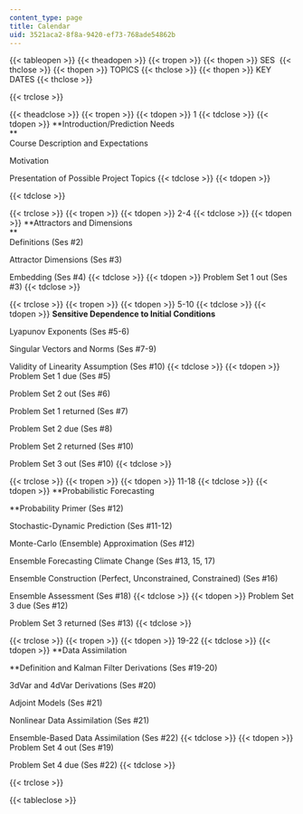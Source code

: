 ```yaml
---
content_type: page
title: Calendar
uid: 3521aca2-8f8a-9420-ef73-768ade54862b
---
```


{{< tableopen >}}
{{< theadopen >}}
{{< tropen >}}
{{< thopen >}}
SES 
{{< thclose >}}
{{< thopen >}}
TOPICS
{{< thclose >}}
{{< thopen >}}
KEY DATES
{{< thclose >}}

{{< trclose >}}

{{< theadclose >}}
{{< tropen >}}
{{< tdopen >}}
1
{{< tdclose >}}
{{< tdopen >}}
**Introduction/Prediction Needs  
**  
Course Description and Expectations  
  
Motivation  
  
Presentation of Possible Project Topics
{{< tdclose >}}
{{< tdopen >}}

{{< tdclose >}}

{{< trclose >}}
{{< tropen >}}
{{< tdopen >}}
2-4
{{< tdclose >}}
{{< tdopen >}}
**Attractors and Dimensions  
**  
Definitions (Ses #2)  
  
Attractor Dimensions (Ses #3)  
  
Embedding (Ses #4)
{{< tdclose >}}
{{< tdopen >}}
Problem Set 1 out (Ses #3)
{{< tdclose >}}

{{< trclose >}}
{{< tropen >}}
{{< tdopen >}}
5-10
{{< tdclose >}}
{{< tdopen >}}
**Sensitive Dependence to Initial Conditions**  
  
Lyapunov Exponents (Ses #5-6)  
  
Singular Vectors and Norms (Ses #7-9)  
  
Validity of Linearity Assumption (Ses #10)
{{< tdclose >}}
{{< tdopen >}}
Problem Set 1 due (Ses #5)  
  
Problem Set 2 out (Ses #6)  
  
Problem Set 1 returned (Ses #7)  
  
Problem Set 2 due (Ses #8)  
  
Problem Set 2 returned (Ses #10)  
  
Problem Set 3 out (Ses #10)
{{< tdclose >}}

{{< trclose >}}
{{< tropen >}}
{{< tdopen >}}
11-18
{{< tdclose >}}
{{< tdopen >}}
**Probabilistic Forecasting  
  
**Probability Primer (Ses #12)  
  
Stochastic-Dynamic Prediction (Ses #11-12)  
  
Monte-Carlo (Ensemble) Approximation (Ses #12)  
  
Ensemble Forecasting Climate Change (Ses #13, 15, 17)  
  
Ensemble Construction (Perfect, Unconstrained, Constrained) (Ses #16)  
  
Ensemble Assessment (Ses #18)
{{< tdclose >}}
{{< tdopen >}}
Problem Set 3 due (Ses #12)  
  
Problem Set 3 returned (Ses #13)
{{< tdclose >}}

{{< trclose >}}
{{< tropen >}}
{{< tdopen >}}
19-22
{{< tdclose >}}
{{< tdopen >}}
**Data Assimilation  
  
**Definition and Kalman Filter Derivations (Ses #19-20)  
  
3dVar and 4dVar Derivations (Ses #20)  
  
Adjoint Models (Ses #21)  
  
Nonlinear Data Assimilation (Ses #21)  
  
Ensemble-Based Data Assimilation (Ses #22)
{{< tdclose >}}
{{< tdopen >}}
Problem Set 4 out (Ses #19)  
  
Problem Set 4 due (Ses #22)
{{< tdclose >}}

{{< trclose >}}

{{< tableclose >}}